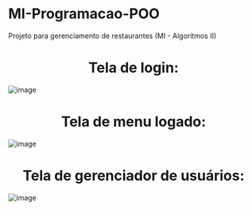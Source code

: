 # MI-Programacao-POO
Projeto para gerenciamento de restaurantes (MI - Algoritmos II)

<h1 align="center"> Tela de login: </h1>

![image](https://user-images.githubusercontent.com/90158519/230898357-1a478858-52ee-493e-a688-ab99acc4ac01.png)

<h1 align="center"> Tela de menu logado: </h1>

![image](https://user-images.githubusercontent.com/90158519/230898434-56fde524-b199-44b8-a078-bedc67908735.png)

<h1 align="center"> Tela de gerenciador de usuários: </h1>

![image](https://user-images.githubusercontent.com/90158519/230898501-13a6495e-a38e-4107-b8ae-e216effedf13.png)
